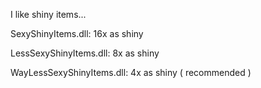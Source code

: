 I like shiny items...

SexyShinyItems.dll: 16x as shiny

LessSexyShinyItems.dll: 8x as shiny

WayLessSexyShinyItems.dll: 4x as shiny ( recommended ) 

